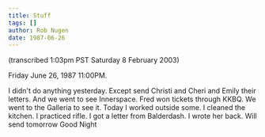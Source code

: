 ```yaml
---
title: Stuff
tags: []
author: Rob Nugen
date: 1987-06-26
---
```


<p class=note>(transcribed 1:03pm PST Saturday 8 February 2003)</p>

<p class=date>Friday June 26, 1987 11:00PM.</p>

<p>I didn't do anything yesterday.  Except send Christi and Cheri and
Emily their letters.  And we went to see Innerspace.  Fred won tickets
through KKBQ.  We went to the Galleria to see it.  Today I worked
outside some.  I cleaned the kitchen.  I practiced rifle.  I got a
letter from Balderdash.  I wrote her back.  Will send tomorrow Good
Night</p>
